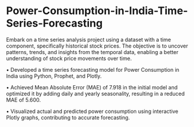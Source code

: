 # Power-Consumption-in-India-Time-Series-Forecasting
Embark on a time series analysis project using a dataset with a time component, specifically historical stock prices. The objective is to uncover patterns, trends, and insights from the temporal data, enabling a better understanding of stock price movements over time.

• Developed a time series forecasting model for Power Consumption in India using Python, Prophet, and Plotly.

• Achieved Mean Absolute Error (MAE) of 7.918 in the initial model and optimized it by adding daily and yearly seasonality, resulting in a reduced MAE of 5.600.

• Visualized actual and predicted power consumption using interactive Plotly graphs, contributing to accurate forecasting.
